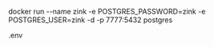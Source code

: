 
docker run --name zink -e POSTGRES_PASSWORD=zink -e POSTGRES_USER=zink -d -p 7777:5432 postgres

.env
